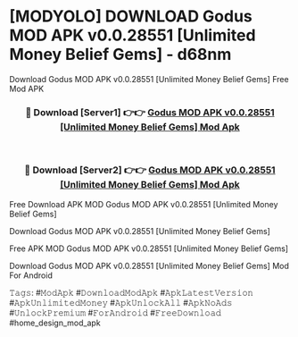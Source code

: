 # [MODYOLO] DOWNLOAD Godus MOD APK v0.0.28551 [Unlimited Money Belief Gems] - d68nm
Download Godus MOD APK v0.0.28551 [Unlimited Money Belief Gems] Free Mod APK

<div align="center">
<h3>🔴 Download [Server1] 👉👉 <a href="https://apk-comot.site?title=Godus_MOD_APK_v0.0.28551_[Unlimited_Money_Belief_Gems]">Godus MOD APK v0.0.28551 [Unlimited Money Belief Gems] Mod Apk</a></h3><br>

<h3>🔴 Download [Server2] 👉👉 <a href="https://apk-comot.site?title=Godus_MOD_APK_v0.0.28551_[Unlimited_Money_Belief_Gems]">Godus MOD APK v0.0.28551 [Unlimited Money Belief Gems] Mod Apk</a></h3>
</div>


Free Download APK MOD Godus MOD APK v0.0.28551 [Unlimited Money Belief Gems]

Download Godus MOD APK v0.0.28551 [Unlimited Money Belief Gems] 

Free APK MOD Godus MOD APK v0.0.28551 [Unlimited Money Belief Gems] 

Download Godus MOD APK v0.0.28551 [Unlimited Money Belief Gems] Mod For Android

𝚃𝚊𝚐𝚜: #𝙼𝚘𝚍𝙰𝚙𝚔 #𝙳𝚘𝚠𝚗𝚕𝚘𝚊𝚍𝙼𝚘𝚍𝙰𝚙𝚔 #𝙰𝚙𝚔𝙻𝚊𝚝𝚎𝚜𝚝𝚅𝚎𝚛𝚜𝚒𝚘𝚗 #𝙰𝚙𝚔𝚄𝚗𝚕𝚒𝚖𝚒𝚝𝚎𝚍𝙼𝚘𝚗𝚎𝚢 #𝙰𝚙𝚔𝚄𝚗𝚕𝚘𝚌𝚔𝙰𝚕𝚕 #𝙰𝚙𝚔𝙽𝚘𝙰𝚍𝚜 #𝚄𝚗𝚕𝚘𝚌𝚔𝙿𝚛𝚎𝚖𝚒𝚞𝚖 #𝙵𝚘𝚛𝙰𝚗𝚍𝚛𝚘𝚒𝚍 #𝙵𝚛𝚎𝚎𝙳𝚘𝚠𝚗𝚕𝚘𝚊𝚍 #home_design_mod_apk